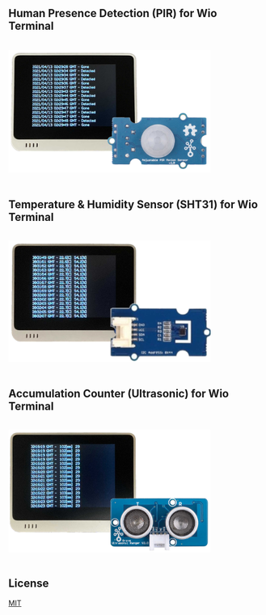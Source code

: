 # 

## Human Presence Detection (PIR) for Wio Terminal

<br>
<div>
<img src="media/wioterminal-human-detection-pir.jpg" width="400">
</div>
<br>

## Temperature & Humidity Sensor (SHT31) for Wio Terminal

<br>
<div>
<img src="media/wioterminal-temp-humi-sht31.jpg" width="400">
</div>
<br>

## Accumulation Counter (Ultrasonic) for Wio Terminal

<br>
<div>
<img src="media/wioterminal-accumulation-counter-ultrasonic.jpg" width="400">
</div>
<br>

## License

[MIT](LICENSE.txt)

